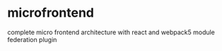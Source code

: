 # microfrontend
complete micro frontend architecture with react and webpack5 module federation plugin   
